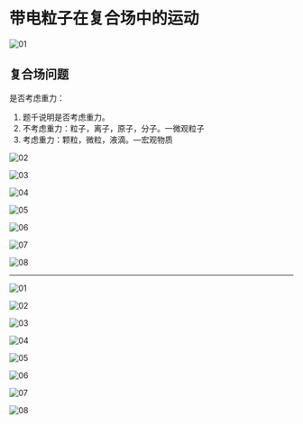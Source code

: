 # 带电粒子在复合场中的运动

![01](image.png)

## 复合场问题

是否考虑重力：

1. 题千说明是否考虑重力。
2. 不考虑重力：粒子，离子，原子，分子。一微观粒子
3. 考虑重力：颗粒，微粒，液滴。—宏观物质

![02](image-4.png)

![03](image-17.png)

![04](image-7.png)

![05](image-8.png)

![06](image-10.png)

![07](image-13.png)

![08](image-14.png)

****

![01](image-1.png)

![02](image-2.png)

![03](image-3.png)

![04](image-6.png)

![05](image-9.png)

![06](image-11.png)

![07](image-15.png)

![08](image-16.png)
